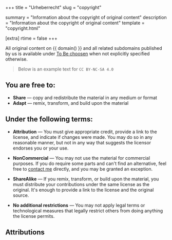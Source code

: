 +++
title = "Urheberrecht"
slug = "copyright"

summary = "Information about the copyright of original content"
description = "Information about the copyright of original content"
template = "copyright.html"

[extra]
rtime = false
+++

All original content on {{ domain() }} and all related subdomains published by us is available under [To Be choosen](https://example.org) when not explicitly specified otherwise.

> Below is an example text for `CC BY-NC-SA 4.0`

## You are free to:

-   **Share** — copy and redistribute the material in any medium or format
-   **Adapt** — remix, transform, and build upon the material

## Under the following terms:

-   **Attribution** — You must give appropriate credit, provide a link to the license, and indicate if changes were made. You may do so in any reasonable manner, but not in any way that suggests the licensor endorses you or your use.

-   **NonCommercial** — You may not use the material for commercial purposes. If you do require some parts and can't find an alternative, feel free to [contact me](/content/contact/) directly, and you may be granted an exception.

-   **ShareAlike** — If you remix, transform, or build upon the material, you must distribute your contributions under the same license as the original. It's enough to provide a link to the license and the original source.

-   **No additional restrictions** — You may not apply legal terms or technological measures that legally restrict others from doing anything the license permits.

## Attributions
